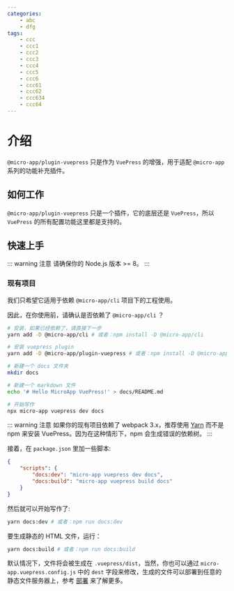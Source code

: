 ```yaml
---
categories:
    - abc
    - dfg
tags:
    - ccc
    - ccc1
    - ccc2
    - ccc3
    - ccc4
    - ccc5
    - ccc6
    - ccc61
    - ccc62
    - ccc634
    - ccc64
---
```


# 介绍

`@micro-app/plugin-vuepress` 只是作为 `VuePress` 的增强，用于适配 `@micro-app` 系列的功能补充插件。

## 如何工作

`@micro-app/plugin-vuepress` 只是一个插件，它的底层还是 `VuePress`，所以 `VuePress` 的所有配置功能这里都是支持的。

## 快速上手

::: warning 注意
请确保你的 Node.js 版本 >= 8。
:::

### 现有项目

我们只希望它适用于依赖 `@micro-app/cli` 项目下的工程使用。

因此，在你使用前，请确认是否依赖了 `@micro-app/cli` ？

```bash
# 安装，如果已经依赖了，请直接下一步
yarn add -D @micro-app/cli # 或者：npm install -D @micro-app/cli
```

```bash
# 安装 vuepress plugin
yarn add -D @micro-app/plugin-vuepress # 或者：npm install -D @micro-app/plugin-vuepress

# 新建一个 docs 文件夹
mkdir docs

# 新建一个 markdown 文件
echo '# Hello MicroApp VuePress!' > docs/README.md

# 开始写作
npx micro-app vuepress dev docs
```

::: warning 注意
如果你的现有项目依赖了 webpack 3.x，推荐使用 [Yarn](https://yarnpkg.com/en/) 而不是 npm 来安装 VuePress。因为在这种情形下，npm 会生成错误的依赖树。
:::

接着，在 `package.json` 里加一些脚本:

```json
{
    "scripts": {
        "docs:dev": "micro-app vuepress dev docs",
        "docs:build": "micro-app vuepress build docs"
    }
}
```

然后就可以开始写作了:

```bash
yarn docs:dev # 或者：npm run docs:dev
```

要生成静态的 HTML 文件，运行：

```bash
yarn docs:build # 或者：npm run docs:build
```

默认情况下，文件将会被生成在 `.vuepress/dist`，当然，你也可以通过 `micro-app.vuepress.config.js` 中的 `dest` 字段来修改，生成的文件可以部署到任意的静态文件服务器上，参考 [部署](basic/deploy.md) 来了解更多。
